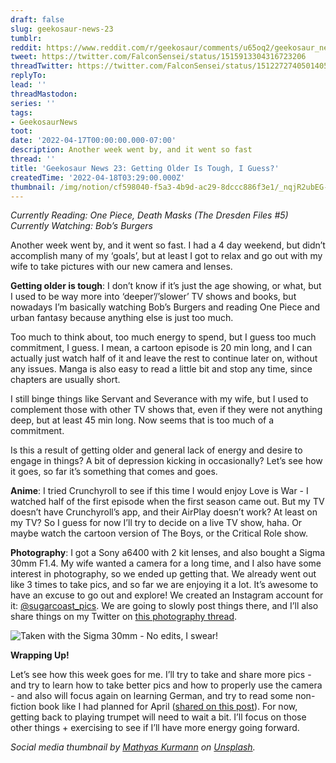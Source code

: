 ```yaml
---
draft: false
slug: geekosaur-news-23
tumblr:
reddit: https://www.reddit.com/r/geekosaur/comments/u65oq2/geekosaur_news_23_getting_older_is_tough_i_guess/
tweet: https://twitter.com/FalconSensei/status/1515913304316723206
threadTwitter: https://twitter.com/FalconSensei/status/1512272740501405704
replyTo:
lead: ''
threadMastodon:
series: ''
tags:
- GeekosaurNews
toot:
date: '2022-04-17T00:00:00.000-07:00'
description: Another week went by, and it went so fast
thread: ''
title: 'Geekosaur News 23: Getting Older Is Tough, I Guess?'
createdTime: '2022-04-18T03:29:00.000Z'
thumbnail: /img/notion/cf598040-f5a3-4b9d-ac29-8dccc886f3e1/_nqjR2ubEG-1200.jpeg
---
```


_Currently Reading: One Piece, Death Masks (The Dresden Files #5)
Currently Watching: Bob’s Burgers_

Another week went by, and it went so fast. I had a 4 day weekend, but didn’t accomplish many of my ‘goals’, but at least I got to relax and go out with my wife to take pictures with our new camera and lenses.

**Getting older is tough**: I don’t know if it’s just the age showing, or what, but I used to be way more into ‘deeper’/’slower’ TV shows and books, but nowadays I’m basically watching Bob’s Burgers  and reading One Piece and urban fantasy because anything else is just too much.

Too much to think about, too much energy to spend, but I guess too much commitment, I guess. I mean, a cartoon episode is 20 min long, and I can actually just watch half of it and leave the rest to continue later on, without any issues. Manga is also easy to read a little bit and stop any time, since chapters are usually short. 

I still binge things like Servant and Severance with my wife, but I used to complement those with other TV shows that, even if they were not anything deep, but at least 45 min long. Now seems that is too much of a commitment.

Is this a result of getting older and general lack of energy and desire to engage in things? A bit of depression kicking in occasionally? Let’s see how it goes, so far it’s something that comes and goes.

**Anime**: I tried Crunchyroll to see if this time I would enjoy Love is War - I watched half of the first episode when the first season came out. But my TV doesn’t have Crunchyroll’s app, and their AirPlay doesn’t work? At least on my TV? So I guess for now I’ll try to decide on a live TV show, haha. Or maybe watch the cartoon version of The Boys, or the Critical Role show.

**Photography**: I got a Sony a6400 with 2 kit lenses, and also bought a Sigma 30mm F1.4. My wife wanted a camera for a long time, and I also have some interest in photography, so we ended up getting that. We already went out like 3 times to take pics, and so far we are enjoying it a lot. It’s awesome to have an excuse to go out and explore! We created an Instagram account for it: [@sugarcoast_pics](https://www.instagram.com/sugarcoast_pics/). We are going to slowly post things there, and I’ll also share things on my Twitter on [this photography thread](https://twitter.com/FalconSensei/status/1515549868357406727).

![Taken with the Sigma 30mm - No edits, I swear!](/img/notion/cf598040-f5a3-4b9d-ac29-8dccc886f3e1/s23A7wy0tj-1200.jpeg)

**Wrapping Up!**

Let’s see how this week goes for me. I’ll try to take and share more pics - and try to learn how to take better pics and how to properly use the camera - and also will focus again on learning German, and try to read some non-fiction book like I had planned for April ([shared on this post](https://geekosaur.com/post/reading-plans-april-2022/)). For now, getting back to playing trumpet will need to wait a bit. I’ll focus on those other things + exercising to see if I’ll have more energy going forward.

_Social media thumbnail by_ [_Mathyas Kurmann_](https://unsplash.com/@mathyaskurmann?utm_source=unsplash&utm_medium=referral&utm_content=creditCopyText) _on_ [_Unsplash_](https://unsplash.com/s/photos/newsletter?utm_source=unsplash&utm_medium=referral&utm_content=creditCopyText)_._